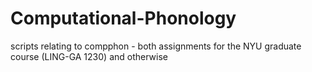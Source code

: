 # Computational-Phonology
scripts relating to compphon - both assignments for the NYU graduate course (LING-GA 1230) and otherwise
